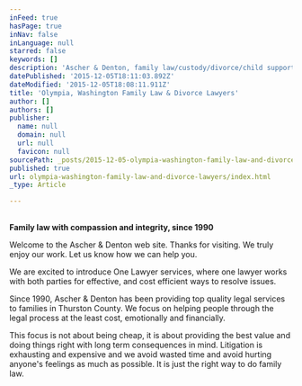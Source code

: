 ```yaml
---
inFeed: true
hasPage: true
inNav: false
inLanguage: null
starred: false
keywords: []
description: 'Ascher & Denton, family law/custody/divorce/child support attorneys'
datePublished: '2015-12-05T18:11:03.892Z'
dateModified: '2015-12-05T18:08:11.911Z'
title: 'Olympia, Washington Family Law & Divorce Lawyers'
author: []
authors: []
publisher:
  name: null
  domain: null
  url: null
  favicon: null
sourcePath: _posts/2015-12-05-olympia-washington-family-law-and-divorce-lawyers.md
published: true
url: olympia-washington-family-law-and-divorce-lawyers/index.html
_type: Article

---
```

## 

**Family law with compassion and integrity, since 1990**

Welcome to the Ascher & Denton web site. Thanks for visiting. We truly enjoy our work. Let us know how we can help you.

We are excited to introduce One Lawyer services, where one lawyer works with both parties for effective, and cost efficient ways to resolve issues.

Since 1990, Ascher & Denton has been providing top quality legal services to families in Thurston County. We focus on helping people through the legal process at the least cost, emotionally and financially.

This focus is not about being cheap, it is about providing the best value and doing things right with long term consequences in mind. Litigation is exhausting and expensive and we avoid wasted time and avoid hurting anyone's feelings as much as possible. It is just the right way to do family law.